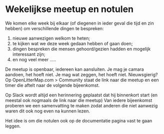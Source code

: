 # Wekelijkse meetup en notulen

We komen elke week bij elkaar (of diegenen in ieder geval die tijd en zin hebben) om verschillende dingen te bespreken:

1. nieuwe aanwezigen welkom te heten;
2. te kijken wat we deze week gedaan hebben of gaan doen;
3. dingen bespreken die mensen gehoord/gezien hadden en mogelijk interessant zijn;
4. en nog veel meer .....

De meetup is openbaar, iedereen kan aansluiten. Je mag je camara aandoen, het hoeft niet. Je mag wat zeggen, het hoeft niet.
Nieuwsgierig? Op OpenLitterMap.com > Community staat de link naar die meetup en een timer die aftelt naar de volgende bijeenkomst.

Op Slack wordt altijd een herinnering geplaatst dat hij binnenkort start (en meestal ook nogmaals de link naar die meetup)
Van iedere bijeenkomst proberen we een samenvatting te maken zodat anderen die niet aanwezig waren dit ook nog even na kunnen lezen.

Het idee is om die notulen ook op de documentatie pagina vast te gaan leggen. <TODO>

